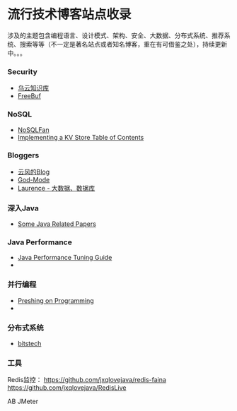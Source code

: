 # 流行技术博客站点收录

涉及的主题包含编程语言、设计模式、架构、安全、大数据、分布式系统、推荐系统、搜索等等（不一定是著名站点或者知名博客，重在有可借鉴之处），持续更新中。。。

### Security
* <a href="http://drops.wooyun.org/" target="_blank">乌云知识库</a>
* <a href="http://www.freebuf.com/" target="_blank">FreeBuf</a>

### NoSQL
* <a href="http://blog.nosqlfan.com/newslist" target="_blank">NoSQLFan</a>
* <a href="http://codecapsule.com/2012/11/07/ikvs-implementing-a-key-value-store-table-of-contents/" target="_blank">Implementing a KV Store Table of Contents</a>

### Bloggers
* <a href="http://blog.codingnow.com/" target="_blank">云风的Blog</a>
* <a href="http://site.douban.com/196781/room/2541807/" target="_blank">God-Mode</a>
* <a href="http://blog.csdn.net/bluishglc/">Laurence - 大数据、数据库</a>

### 深入Java
* <a href="http://www.tedneward.com/writing.aspx" target="_blank">Some Java Related Papers</a>

### Java Performance
* <a href="http://java-performance.info/" target="_blank">Java Performance Tuning Guide</a>
* 

### 并行编程
* <a href="http://preshing.com/" target="_blank">Preshing on Programming</a>
* 

### 分布式系统
* <a href="http://www.bitstech.net/" target="_blank">bitstech</a>

### 工具
Redis监控：
https://github.com/jxqlovejava/redis-faina
https://github.com/jxqlovejava/RedisLive

AB
JMeter

